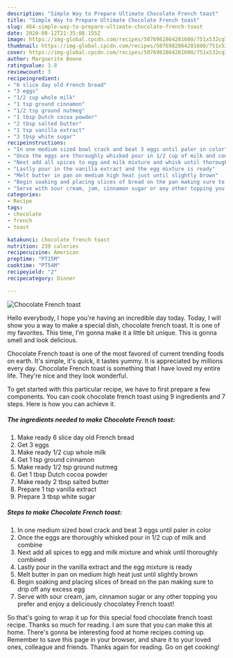 ```yaml
---
description: "Simple Way to Prepare Ultimate Chocolate French toast"
title: "Simple Way to Prepare Ultimate Chocolate French toast"
slug: 464-simple-way-to-prepare-ultimate-chocolate-french-toast
date: 2020-08-12T21:35:08.155Z
image: https://img-global.cpcdn.com/recipes/5076982864281600/751x532cq70/chocolate-french-toast-recipe-main-photo.jpg
thumbnail: https://img-global.cpcdn.com/recipes/5076982864281600/751x532cq70/chocolate-french-toast-recipe-main-photo.jpg
cover: https://img-global.cpcdn.com/recipes/5076982864281600/751x532cq70/chocolate-french-toast-recipe-main-photo.jpg
author: Marguerite Boone
ratingvalue: 3.8
reviewcount: 3
recipeingredient:
- "6 slice day old French bread"
- "3 eggs"
- "1/2 cup whole milk"
- "1 tsp ground cinnamon"
- "1/2 tsp ground nutmeg"
- "1 tbsp Dutch cocoa powder"
- "2 tbsp salted butter"
- "1 tsp vanilla extract"
- "3 tbsp white sugar"
recipeinstructions:
- "In one medium sized bowl crack and beat 3 eggs until paler in color"
- "Once the eggs are thoroughly whisked pour in 1/2 cup of milk and combine"
- "Next add all spices to egg and milk mixture and whisk until thoroughly combined"
- "Lastly pour in the vanilla extract and the egg mixture is ready"
- "Melt butter in pan on medium high heat just until slightly brown"
- "Begin soaking and placing slices of bread on the pan making sure to drip off any excess egg"
- "Serve with sour cream, jam, cinnamon sugar or any other topping you prefer and enjoy a deliciously chocolatey French toast!"
categories:
- Recipe
tags:
- chocolate
- french
- toast

katakunci: chocolate french toast 
nutrition: 239 calories
recipecuisine: American
preptime: "PT15M"
cooktime: "PT54M"
recipeyield: "2"
recipecategory: Dinner

---
```



![Chocolate French toast](https://img-global.cpcdn.com/recipes/5076982864281600/751x532cq70/chocolate-french-toast-recipe-main-photo.jpg)

Hello everybody, I hope you're having an incredible day today. Today, I will show you a way to make a special dish, chocolate french toast. It is one of my favorites. This time, I'm gonna make it a little bit unique. This is gonna smell and look delicious.



Chocolate French toast is one of the most favored of current trending foods on earth. It's simple, it's quick, it tastes yummy. It is appreciated by millions every day. Chocolate French toast is something that I have loved my entire life. They're nice and they look wonderful.


To get started with this particular recipe, we have to first prepare a few components. You can cook chocolate french toast using 9 ingredients and 7 steps. Here is how you can achieve it.

<!--inarticleads1-->

##### The ingredients needed to make Chocolate French toast:

1. Make ready 6 slice day old French bread
1. Get 3 eggs
1. Make ready 1/2 cup whole milk
1. Get 1 tsp ground cinnamon
1. Make ready 1/2 tsp ground nutmeg
1. Get 1 tbsp Dutch cocoa powder
1. Make ready 2 tbsp salted butter
1. Prepare 1 tsp vanilla extract
1. Prepare 3 tbsp white sugar




<!--inarticleads2-->

##### Steps to make Chocolate French toast:

1. In one medium sized bowl crack and beat 3 eggs until paler in color
1. Once the eggs are thoroughly whisked pour in 1/2 cup of milk and combine
1. Next add all spices to egg and milk mixture and whisk until thoroughly combined
1. Lastly pour in the vanilla extract and the egg mixture is ready
1. Melt butter in pan on medium high heat just until slightly brown
1. Begin soaking and placing slices of bread on the pan making sure to drip off any excess egg
1. Serve with sour cream, jam, cinnamon sugar or any other topping you prefer and enjoy a deliciously chocolatey French toast!




So that's going to wrap it up for this special food chocolate french toast recipe. Thanks so much for reading. I am sure that you can make this at home. There's gonna be interesting food at home recipes coming up. Remember to save this page in your browser, and share it to your loved ones, colleague and friends. Thanks again for reading. Go on get cooking!
